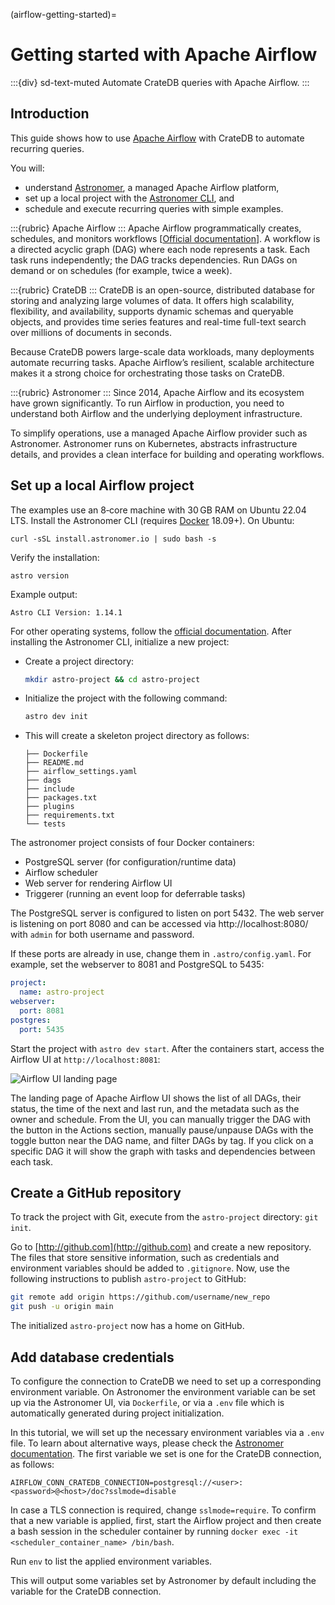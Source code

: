(airflow-getting-started)=
# Getting started with Apache Airflow

:::{div} sd-text-muted
Automate CrateDB queries with Apache Airflow.
:::

## Introduction

This guide shows how to use [Apache Airflow] with CrateDB to automate recurring queries.

You will:
- understand [Astronomer], a managed Apache Airflow platform,
- set up a local project with the [Astronomer CLI], and
- schedule and execute recurring queries with simple examples.

:::{rubric} Apache Airflow
:::
Apache Airflow programmatically creates, schedules, and monitors workflows
\[[Official documentation](https://airflow.apache.org/docs/)\]. A workflow
is a directed acyclic graph (DAG) where each node represents a task. Each
task runs independently; the DAG tracks dependencies. Run DAGs on demand
or on schedules (for example, twice a week).

:::{rubric} CrateDB
:::
CrateDB is an open-source, distributed database for storing and analyzing
large volumes of data. It offers high scalability, flexibility, and
availability, supports dynamic schemas and queryable objects, and provides
time series features and real-time full-text search over millions of
documents in seconds.

Because CrateDB powers large-scale data workloads, many deployments automate
recurring tasks. Apache Airflow’s resilient, scalable architecture makes it
a strong choice for orchestrating those tasks on CrateDB.

:::{rubric} Astronomer
:::
Since 2014, Apache Airflow and its ecosystem have grown significantly. To run Airflow in production, you need to understand both Airflow and the underlying deployment infrastructure.

To simplify operations, use a managed Apache Airflow provider such as Astronomer. Astronomer runs on Kubernetes, abstracts infrastructure details, and provides a clean interface for building and operating workflows.

## Set up a local Airflow project

The examples use an 8‑core machine with 30 GB RAM on Ubuntu 22.04 LTS. Install the Astronomer CLI (requires [Docker](https://www.docker.com/) 18.09+). On Ubuntu:
```shell
curl -sSL install.astronomer.io | sudo bash -s
```

Verify the installation:
```shell
astro version
```

Example output:

`Astro CLI Version: 1.14.1`

For other operating systems, follow the [official documentation](https://www.astronomer.io/docs/astro/cli/install-cli).
After installing the Astronomer CLI, initialize a new project:

* Create a project directory:
  ```bash
  mkdir astro-project && cd astro-project
  ```
* Initialize the project with the following command:  
   ```bash
   astro dev init
   ```
* This will create a skeleton project directory as follows:
   ```text
   ├── Dockerfile
   ├── README.md
   ├── airflow_settings.yaml
   ├── dags
   ├── include
   ├── packages.txt
   ├── plugins
   ├── requirements.txt
   └── tests
   ```

The astronomer project consists of four Docker containers:
*   PostgreSQL server (for configuration/runtime data)
*   Airflow scheduler
*   Web server for rendering Airflow UI
*  Triggerer (running an event loop for deferrable tasks)

The PostgreSQL server is configured to listen on port 5432. The web server is listening on port 8080 and can be accessed via http://localhost:8080/ with `admin` for both username and password.

If these ports are already in use, change them in `.astro/config.yaml`. For example, set the webserver to 8081 and PostgreSQL to 5435:
```yaml
project:
  name: astro-project
webserver:
  port: 8081
postgres:
  port: 5435
```

Start the project with `astro dev start`. After the containers start, access the Airflow UI at `http://localhost:8081`:

![Airflow UI landing page](https://us1.discourse-cdn.com/flex020/uploads/crate/original/1X/f298a4c609312133e388555a9eba51733bfd5645.png)

The landing page of Apache Airflow UI shows the list of all DAGs, their status, the time of the next and last run, and the metadata such as the owner and schedule. From the UI, you can manually trigger the DAG with the button in the Actions section, manually pause/unpause DAGs with the toggle button near the DAG name, and filter DAGs by tag. If you click on a specific DAG it will show the graph with tasks and dependencies between each task.

## Create a GitHub repository

To track the project with Git, execute from the `astro-project` directory: `git init`.

Go to [http://github.com](http://github.com) and create a new repository. The files that store sensitive information, such as credentials and environment variables should be added to `.gitignore`. Now, use the following instructions to publish `astro-project` to GitHub:

```bash
git remote add origin https://github.com/username/new_repo
git push -u origin main
```
The initialized `astro-project` now has a home on GitHub.

## Add database credentials

To configure the connection to CrateDB we need to set up a corresponding environment variable. On Astronomer the environment variable can be set up via the Astronomer UI, via `Dockerfile`, or via a `.env` file which is automatically generated during project initialization.

In this tutorial, we will set up the necessary environment variables via a `.env` file. To learn about alternative ways, please check the [Astronomer documentation](https://docs.astronomer.io/astro/environment-variables). The first variable we set is one for the CrateDB connection, as follows:

`AIRFLOW_CONN_CRATEDB_CONNECTION=postgresql://<user>:<password>@<host>/doc?sslmode=disable`

In case a TLS connection is required, change `sslmode=require`. To confirm that a new variable is applied, first, start the Airflow project and then create a bash session in the scheduler container by running `docker exec -it <scheduler_container_name> /bin/bash`.

Run `env` to list the applied environment variables.

This will output some variables set by Astronomer by default including the variable for the CrateDB connection.


[Apache Airflow]: https://airflow.apache.org/
[Astronomer]: https://www.astronomer.io/
[Astronomer CLI]: https://docs.astronomer.io/astro/cli/overview
